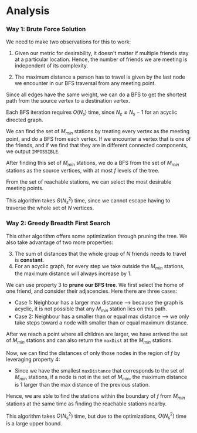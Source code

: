 # Analysis

### Way 1: Brute Force Solution
We need to make two observations for this to work:

1. Given our metric for desirability, it doesn't matter if multiple friends stay at a particular location. Hence, the number of friends we are meeting is independent of its complexity.

2. The maximum distance a person has to travel is given by the last node we encounter in our BFS traversal from any meeting point.

Since all edges have the same weight, we can do a BFS to get the shortest path from the source vertex to a destination vertex. 

Each BFS iteration requires $O(N_s)$ time, since $N_c\leq N_s-1$ for an acyclic directed graph.

We can find the set of $M_{min}$ stations by treating every vertex as the meeting point, and do a BFS from each vertex. If we encounter a vertex that is one of the friends, and if we find that they are in different connected components, we output `IMPOSSIBLE`.

After finding this set of $M_{min}$ stations, we do a BFS from the set of $M_{min}$ stations as the source vertices, with at most $f$ levels of the tree.

From the set of reachable stations, we can select the most desirable meeting points.

This algorithm takes $\Theta(N_s^2)$ time, since we cannot escape having to traverse the whole set of $N$ vertices.


### Way 2: Greedy Breadth First Search
This other algorithm offers some optimization through pruning the tree. We also take advantage of two more properties:

3. The sum of distances that the whole group of $N$ friends needs to travel is **constant**.
4. For an acyclic graph, for every step we take outside the $M_{min}$ stations, the maximum distance will always increase by 1.

We can use property 3 to **prune our BFS tree**. We first select the home of one friend, and consider their adjacencies. Here there are three cases:
- Case 1: Neighbour has a larger max distance --> because the graph is acyclic, it is not possible that any $M_{min}$ station lies on this path.
- Case 2: Neighbour has a smaller than or equal max distance --> we only take steps toward a node with smaller than or equal maximum distance.

After we reach a point where all children are larger, we have arrived the set of $M_{min}$ stations and can also return the `maxDist` at the $M_{min}$ stations.


Now, we can find the distances of only those nodes in the region of $f$ by leveraging property 4:
- Since we have the smallest `maxDistance` that corresponds to the set of $M_{min}$ stations, if a node is not in the set of $M_{min}$, the maximum distance is 1 larger than the max distance of the previous station.

Hence, we are able to find the stations within the boundary of $f$ from $M_{min}$ stations at the same time as finding the reachable stations nearby.

This algorithm takes $O(N_s^2)$ time, but due to the optimizations, $O(N_s^2)$ time is a large upper bound. 







